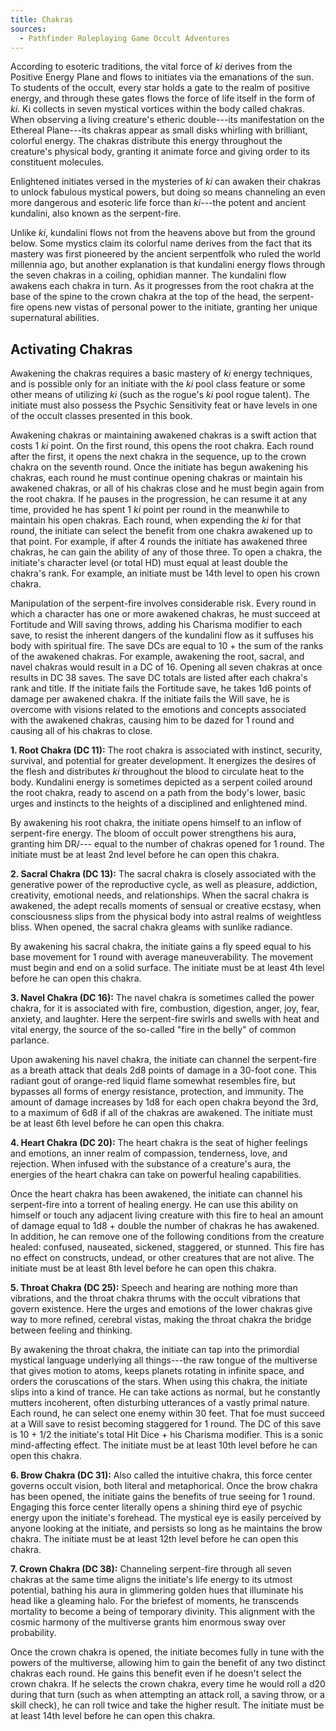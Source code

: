 ```yaml
---
title: Chakras
sources:
  - Pathfinder Roleplaying Game Occult Adventures
---
```


According to esoteric traditions, the vital force of *ki* derives from the Positive Energy Plane and flows to initiates via the emanations of the sun. To students of the occult, every star holds a gate to the realm of positive energy, and through these gates flows the force of life itself in the form of *ki*. Ki collects in seven mystical vortices within the body called chakras. When observing a living creature's etheric double---its manifestation on the Ethereal Plane---its chakras appear as small disks whirling with brilliant, colorful energy. The chakras distribute this energy throughout the creature's physical body, granting it animate force and giving order to its constituent molecules.

Enlightened initiates versed in the mysteries of *ki* can awaken their chakras to unlock fabulous mystical powers, but doing so means channeling an even more dangerous and esoteric life force than *ki*---the potent and ancient kundalini, also known as the serpent-fire.

Unlike *ki*, kundalini flows not from the heavens above but from the ground below. Some mystics claim its colorful name derives from the fact that its mastery was first pioneered by the ancient serpentfolk who ruled the world millennia ago, but another explanation is that kundalini energy flows through the seven chakras in a coiling, ophidian manner. The kundalini flow awakens each chakra in turn. As it progresses from the root chakra at the base of the spine to the crown chakra at the top of the head, the serpent-fire opens new vistas of personal power to the initiate, granting her unique supernatural abilities.

## Activating Chakras

Awakening the chakras requires a basic mastery of *ki* energy techniques, and is possible only for an initiate with the *ki* pool class feature or some other means of utilizing *ki* (such as the rogue's *ki* pool rogue talent). The initiate must also possess the Psychic Sensitivity feat or have levels in one of the occult classes presented in this book.

Awakening chakras or maintaining awakened chakras is a swift action that costs 1 *ki* point. On the first round, this opens the root chakra. Each round after the first, it opens the next chakra in the sequence, up to the crown chakra on the seventh round. Once the initiate has begun awakening his chakras, each round he must continue opening chakras or maintain his awakened chakras, or all of his chakras close and he must begin again from the root chakra. If he pauses in the progression, he can resume it at any time, provided he has spent 1 *ki* point per round in the meanwhile to maintain his open chakras. Each round, when expending the *ki* for that round, the initiate can select the benefit from one chakra awakened up to that point. For example, if after 4 rounds the initiate has awakened three chakras, he can gain the ability of any of those three. To open a chakra, the initiate's character level (or total HD) must equal at least double the chakra's rank. For example, an initiate must be 14th level to open his crown chakra.

Manipulation of the serpent-fire involves considerable risk. Every round in which a character has one or more awakened chakras, he must succeed at Fortitude and Will saving throws, adding his Charisma modifier to each save, to resist the inherent dangers of the kundalini flow as it suffuses his body with spiritual fire. The save DCs are equal to 10 + the sum of the ranks of the awakened chakras. For example, awakening the root, sacral, and navel chakras would result in a DC of 16. Opening all seven chakras at once results in DC 38 saves. The save DC totals are listed after each chakra's rank and title. If the initiate fails the Fortitude save, he takes 1d6 points of damage per awakened chakra. If the initiate fails the Will save, he is overcome with visions related to the emotions and concepts associated with the awakened chakras, causing him to be dazed for 1 round and causing all of his chakras to close.

**1. Root Chakra (DC 11):** The root chakra is associated with instinct, security, survival, and potential for greater development. It energizes the desires of the flesh and distributes *ki* throughout the blood to circulate heat to the body. Kundalini energy is sometimes depicted as a serpent coiled around the root chakra, ready to ascend on a path from the body's lower, basic urges and instincts to the heights of a disciplined and enlightened mind.

By awakening his root chakra, the initiate opens himself to an inflow of serpent-fire energy. The bloom of occult power strengthens his aura, granting him DR/--- equal to the number of chakras opened for 1 round. The initiate must be at least 2nd level before he can open this chakra.

**2. Sacral Chakra (DC 13):** The sacral chakra is closely associated with the generative power of the reproductive cycle, as well as pleasure, addiction, creativity, emotional needs, and relationships. When the sacral chakra is awakened, the adept recalls moments of sensual or creative ecstasy, when consciousness slips from the physical body into astral realms of weightless bliss. When opened, the sacral chakra gleams with sunlike radiance.

By awakening his sacral chakra, the initiate gains a fly speed equal to his base movement for 1 round with average maneuverability. The movement must begin and end on a solid surface. The initiate must be at least 4th level before he can open this chakra.

**3. Navel Chakra (DC 16):** The navel chakra is sometimes called the power chakra, for it is associated with fire, combustion, digestion, anger, joy, fear, anxiety, and laughter. Here the serpent-fire swirls and swells with heat and vital energy, the source of the so-called "fire in the belly" of common parlance.

Upon awakening his navel chakra, the initiate can channel the serpent-fire as a breath attack that deals 2d8 points of damage in a 30-foot cone. This radiant gout of orange-red liquid flame somewhat resembles fire, but bypasses all forms of energy resistance, protection, and immunity. The amount of damage increases by 1d8 for each open chakra beyond the 3rd, to a maximum of 6d8 if all of the chakras are awakened. The initiate must be at least 6th level before he can open this chakra.

**4. Heart Chakra (DC 20):** The heart chakra is the seat of higher feelings and emotions, an inner realm of compassion, tenderness, love, and rejection. When infused with the substance of a creature's aura, the energies of the heart chakra can take on powerful healing capabilities.

Once the heart chakra has been awakened, the initiate can channel his serpent-fire into a torrent of healing energy. He can use this ability on himself or touch any adjacent living creature with this fire to heal an amount of damage equal to 1d8 + double the number of chakras he has awakened. In addition, he can remove one of the following conditions from the creature healed: confused, nauseated, sickened, staggered, or stunned. This fire has no effect on constructs, undead, or other creatures that are not alive. The initiate must be at least 8th level before he can open this chakra.

**5. Throat Chakra (DC 25):** Speech and hearing are nothing more than vibrations, and the throat chakra thrums with the occult vibrations that govern existence. Here the urges and emotions of the lower chakras give way to more refined, cerebral vistas, making the throat chakra the bridge between feeling and thinking.

By awakening the throat chakra, the initiate can tap into the primordial mystical language underlying all things---the raw tongue of the multiverse that gives motion to atoms, keeps planets rotating in infinite space, and orders the coruscations of the stars. When using this chakra, the initiate slips into a kind of trance. He can take actions as normal, but he constantly mutters incoherent, often disturbing utterances of a vastly primal nature. Each round, he can select one enemy within 30 feet. That foe must succeed at a Will save to resist becoming staggered for 1 round. The DC of this save is 10 + 1/2 the initiate's total Hit Dice + his Charisma modifier. This is a sonic mind-affecting effect. The initiate must be at least 10th level before he can open this chakra.

**6. Brow Chakra (DC 31):** Also called the intuitive chakra, this force center governs occult vision, both literal and metaphorical. Once the brow chakra has been opened, the initiate gains the benefits of true seeing for 1 round. Engaging this force center literally opens a shining third eye of psychic energy upon the initiate's forehead. The mystical eye is easily perceived by anyone looking at the initiate, and persists so long as he maintains the brow chakra. The initiate must be at least 12th level before he can open this chakra.

**7. Crown Chakra (DC 38):** Channeling serpent-fire through all seven chakras at the same time aligns the initiate's life energy to its utmost potential, bathing his aura in glimmering golden hues that illuminate his head like a gleaming halo. For the briefest of moments, he transcends mortality to become a being of temporary divinity. This alignment with the cosmic harmony of the multiverse grants him enormous sway over probability.

Once the crown chakra is opened, the initiate becomes fully in tune with the powers of the multiverse, allowing him to gain the benefit of any two distinct chakras each round. He gains this benefit even if he doesn't select the crown chakra. If he selects the crown chakra, every time he would roll a d20 during that turn (such as when attempting an attack roll, a saving throw, or a skill check), he can roll twice and take the higher result. The initiate must be at least 14th level before he can open this chakra.
